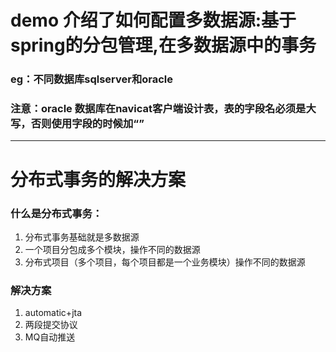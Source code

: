 # demo 介绍了如何配置多数据源:基于spring的分包管理,在多数据源中的事务
### eg：不同数据库sqlserver和oracle
### 注意：oracle 数据库在navicat客户端设计表，表的字段名必须是大写，否则使用字段的时候加“”
---
# 分布式事务的解决方案
### 什么是分布式事务：
1. 分布式事务基础就是多数据源
2. 一个项目分包成多个模块，操作不同的数据源
3. 分布式项目（多个项目，每个项目都是一个业务模块）操作不同的数据源
### 解决方案
1. automatic+jta
2. 两段提交协议
3. MQ自动推送